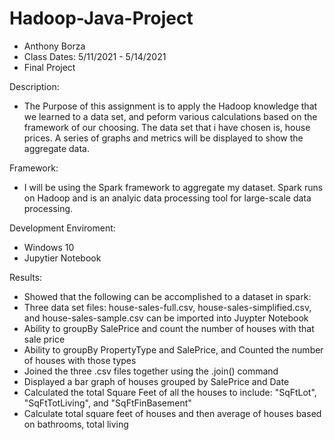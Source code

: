 # Hadoop-Java-Project
* Anthony Borza
* Class Dates: 5/11/2021 - 5/14/2021
* Final Project

Description: 

* The Purpose of this assignment is to apply the Hadoop knowledge that we learned to a data set, and peform various calculations
  based on the framework of our choosing. The data set that i have chosen is, house prices. A series of graphs and metrics will 
  be displayed to show the aggregate data. 

Framework:

* I will be using the Spark framework to aggregate my dataset. Spark runs on Hadoop and is an analyic data processing tool for large-scale data processing. 

Development Enviroment:

* Windows 10 
* Jupytier Notebook

Results:
* Showed that the following can be accomplished to a dataset in spark:
* Three data set files: house-sales-full.csv, house-sales-simplified.csv, and house-sales-sample.csv can be imported into Juypter Notebook
* Ability to groupBy SalePrice and count the number of houses with that sale price
* Ability to groupBy PropertyType and SalePrice, and Counted the number of houses with those types
* Joined the three .csv files together using the .join() command
* Displayed a bar graph of houses grouped by SalePrice and Date
* Calculated the total Square Feet of all the houses to include: "SqFtLot", "SqFtTotLiving", and "SqFtFinBasement"
* Calculate total square feet of houses and then average of houses based on bathrooms, total living






